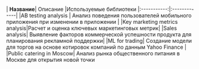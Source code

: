 | __Название__| Описание |Используемые библиотеки
|:-----------:|:-------------|
|AB testing analysis | Анализ поведения пользователей мобильного приложения при изменении в приложении |
|Key marketing metrics analysis|Расчет и оценка ключевых маркетинговых метрик|
|Sales analysis| Выявление факторов коммерческой успешности продукта для планирования рекламной поддержки|
|ML for trading| Создание модели для торгов на основе котировок компаний по данным Yahoo Finance |
|Public catering in Moscow| Анализ рынка общественного питания в Москве для открытия новой точки

